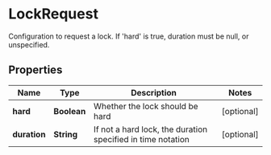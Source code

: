 

# LockRequest

Configuration to request a lock. If 'hard' is true, duration must be null, or unspecified.
## Properties

Name | Type | Description | Notes
------------ | ------------- | ------------- | -------------
**hard** | **Boolean** | Whether the lock should be hard |  [optional]
**duration** | **String** | If not a hard lock, the duration specified in time notation |  [optional]



